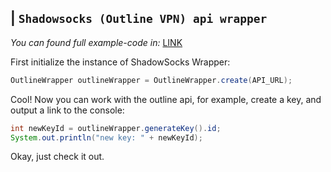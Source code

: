 ## | `Shadowsocks (Outline VPN) api wrapper`
*You can found full example-code in:* [LINK](https://github.com/dynomake/outline-java-wrapper/blob/master/src/test/java/me/dynomake/outline)

First initialize the instance of ShadowSocks Wrapper:
```java
OutlineWrapper outlineWrapper = OutlineWrapper.create(API_URL);
```

Cool! Now you can work with the outline api, for example, create a key, and output a link to the console:

```java
int newKeyId = outlineWrapper.generateKey().id;
System.out.println("new key: " + newKeyId);
```

Okay, just check it out.